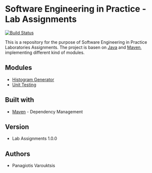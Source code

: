# Software Engineering in Practice - Lab Assignments
[![Build Status](https://travis-ci.com/pvarouktsis/lab-assignment-2.svg?token=czkrDp71F5Y19UwVWgqF&branch=master)](https://travis-ci.com/pvarouktsis/lab-assignment-2)

This is a repository for the purpose of Software Engineering in Practice Laboratories Assignments. The project
is basen on [Java](https://www.oracle.com/java/technologies/javase-downloads.html) and [Maven](https://maven.apache.org/), implementing different kind of modules.

## Modules
- [Histogram Generator](./seip2020_practical_assignments/gradeshistogram/)
- [Unit Testing](./seip2020_practical_assignments/unittesting/)

## Built with
- [Maven](https://maven.apache.org/) \- Dependency Management

## Version
- Lab Assignments 1.0.0

## Authors
- Panagiotis Varouktsis

